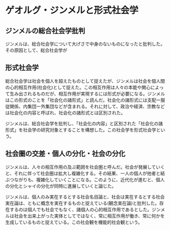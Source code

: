 # ゲオルグ・ジンメルと形式社会学

## ジンメルの総合社会学批判

ジンメルは、総合社会学について大げさで中身のないものになったと批判した。その原因として、総合社会学が

## 形式社会学

総合社会学は社会を個人を超えたものとして捉えたが、ジンメルは社会を個人間の心的相互作用(社会化)として捉えた。この相互作用は人々の本能や関心によって生み出されるものだが、相互作用が実現するには形式が必要になる。ジンメルはこの形式のことを「社会化の諸形式」と読んだ。社会化の諸形式には支配ー服従関係、内集団ー外集団などが含まれる。それに対して、政治や経済、宗教などは社会化の内容と呼ばれ、社会化の諸形式とは区別された。

ジンメルは、総合社会学を批判し、「社会化の内容」と区別された「社会化の諸形式」を社会学の研究対象とすることを構想した。この社会学を形式社会学という。

## 社会圏の交差・個人の分化・社会の分化

ジンメルは、人々の相互作用の及ぶ範囲を社会圏と呼んだ。社会が発展していくと、それに伴って社会圏は拡大し複雑化する。その結果、一人の個人が他者と結ぶつながりも、複雑化していくことになる。このように、近代化が進むと、個人の分化とシャイの分化が同時に進展していくと論じた。

ジンメルは、個人のみ実在するとする社会名目論と、社会は実在するとする社会実在論は、ともに概念を実在するものと捉えている(観念実在論)と批判した。存在するのは個人でも社会でもなく、諸個人の心的相互作用であるとした。ジンメルは社会を出来上がった実体としてではなく、常に相互作用が働き、常に何かを生成しているものと捉えている。この社会観を機能的社会観という。

